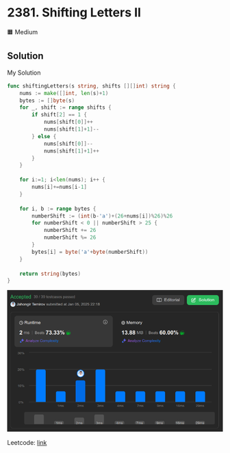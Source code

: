 # 2381. Shifting Letters II

🟧 Medium

## Solution

My Solution

```go
func shiftingLetters(s string, shifts [][]int) string {
    nums := make([]int, len(s)+1)
    bytes := []byte(s)
    for _, shift := range shifts {
        if shift[2] == 1 {
            nums[shift[0]]++
            nums[shift[1]+1]--
        } else {
            nums[shift[0]]--
            nums[shift[1]+1]++
        }
    }

    for i:=1; i<len(nums); i++ {
        nums[i]+=nums[i-1]
    }
    
    for i, b := range bytes {
        numberShift := (int(b-'a')+(26+nums[i])%26)%26
        for numberShift < 0 || numberShift > 25 {
            numberShift += 26
            numberShift %= 26
        }
        bytes[i] = byte('a'+byte(numberShift))
    }

    return string(bytes)
}
```

![result](2381.png)

Leetcode: [link](https://leetcode.com/problems/shifting-letters-ii/description)

